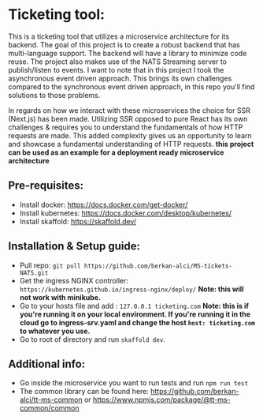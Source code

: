 # Ticketing tool:

This is a ticketing tool that utilizes a microservice architecture for its backend. The goal of this project is to create a robust backend that has multi-language support. The backend will have a library to minimize code reuse. The project also makes use of the NATS Streaming server to publish/listen to events. I want to note that in this project I took the asynchronous event driven approach. This brings its own challenges compared to the synchronous event driven approach, in this repo you'll find solutions to those problems.

In regards on how we interact with these microservices the choice for SSR (Next.js) has been made. Utilizing SSR opposed to pure React has its own challenges & requires you to understand the fundamentals of how HTTP requests are made. This added complexity gives us an opportunity to learn and showcase a fundamental understanding of HTTP requests.
**this project can be used as an example for a deployment ready microservice architecture**

## Pre-requisites:

-   Install docker: https://docs.docker.com/get-docker/
-   Install kubernetes: https://docs.docker.com/desktop/kubernetes/
-   Install skaffold: https://skaffold.dev/

## Installation & Setup guide:

-   Pull repo: `git pull https://github.com/berkan-alci/MS-tickets-NATS.git`
-   Get the ingress NGINX controller: `https://kubernetes.github.io/ingress-nginx/deploy/` **Note: this will not work with minikube.**
-   Go to your hosts file and add : `127.0.0.1 ticketing.com` **Note: this is if you're running it on your local environment. If you're running it in the cloud go to ingress-srv.yaml and change the host `host: ticketing.com` to whatever you use.**
-   Go to root of directory and run `skaffold dev`.

## Additional info:

-   Go inside the microservice you want to run tests and run `npm run test`
-   The common library can be found here: https://github.com/berkan-alci/tt-ms-common or https://www.npmjs.com/package/@tt-ms-common/common
